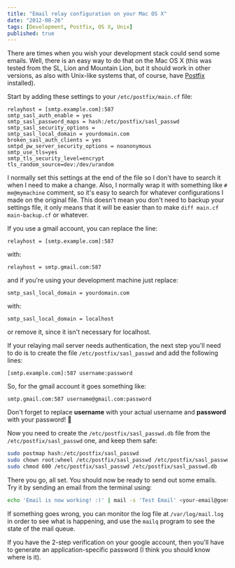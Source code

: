```yaml
---
title: "Email relay configuration on your Mac OS X"
date: "2012-08-26"
tags: [Development, Postfix, OS X, Unix]
published: true
---
```


There are times when you wish your development stack could send some emails. Well, there is an easy way to do that on the Mac OS X (this was tested from the SL, Lion and Mountain Lion, but it should work in other versions, as also with Unix-like systems that, of course, have [Postfix](http://www.postfix.org) installed).

Start by adding these settings to your `/etc/postfix/main.cf` file:

```
relayhost = [smtp.example.com]:587
smtp_sasl_auth_enable = yes
smtp_sasl_password_maps = hash:/etc/postfix/sasl_passwd
smtp_sasl_security_options =
smtp_sasl_local_domain = yourdomain.com
broken_sasl_auth_clients = yes
smtpd_pw_server_security_options = noanonymous
smtp_use_tls=yes
smtp_tls_security_level=encrypt
tls_random_source=dev:/dev/urandom
```

I normally set this settings at the end of the file so I don't have to search it when I need to make a change. Also, I normally wrap it with something like `# me@mymachine` comment, so it's easy to search for whatever configurations I made on the original file. This doesn't mean you don't need to backup your settings file, it only means that it will be easier than to make `diff main.cf main-backup.cf` or whatever.

If you use a gmail account, you can replace the line:

```
relayhost = [smtp.example.com]:587
```

with:

```
relayhost = smtp.gmail.com:587
```

and if you're using your development machine just replace:

```
smtp_sasl_local_domain = yourdomain.com
```

with:

```
smtp_sasl_local_domain = localhost
```

or remove it, since it isn't necessary for localhost.

If your relaying mail server needs authentication, the next step you'll need to do is to create the file `/etc/postfix/sasl_passwd` and add the following lines:

```
[smtp.example.com]:587 username:password
```

So, for the gmail account it goes something like:
```
smtp.gmail.com:587 username@gmail.com:password
```

Don't forget to replace **username** with your actual username and **password** with your password! 🙂

Now you need to create the `/etc/postfix/sasl_passwd.db` file from the `/etc/postfix/sasl_passwd` one, and keep them safe:

```bash
sudo postmap hash:/etc/postfix/sasl_passwd
sudo chown root:wheel /etc/postfix/sasl_passwd /etc/postfix/sasl_passwd.db
sudo chmod 600 /etc/postfix/sasl_passwd /etc/postfix/sasl_passwd.db
```

There you go, all set. You should now be ready to send out some emails. Try it by sending an email from the terminal using:

```bash
echo 'Email is now working! :)' | mail -s 'Test Email' <your-email@goes.here>
```

If something goes wrong, you can monitor the log file at `/var/log/mail.log` in order to see what is happening, and use the `mailq` program to see the state of the mail queue.

If you have the 2-step verification on your google account, then you'll have to generate an application-specific password (I think you should know where is it).
